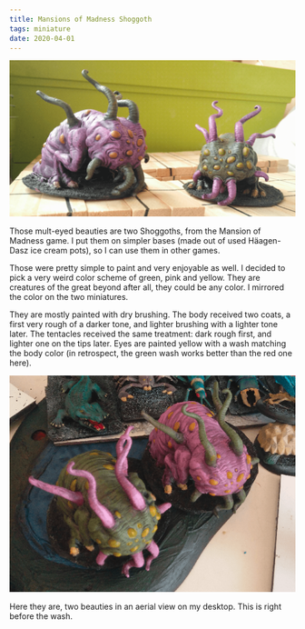 ```yaml
---
title: Mansions of Madness Shoggoth
tags: miniature
date: 2020-04-01
---
```


![image-20200730014749192](image-20200730014749192.png)

Those mult-eyed beauties are two Shoggoths, from the Mansion of Madness game. I put them on simpler bases (made out of used Häagen-Dasz ice cream pots), so I can use them in other games.

Those were pretty simple to paint and very enjoyable as well. I decided to pick a very weird color scheme of green, pink and yellow. They are creatures of the great beyond after all, they could be any color. I mirrored the color on the two miniatures.

They are mostly painted with dry brushing. The body received two coats, a first very rough of a darker tone, and lighter brushing with a lighter tone later. The tentacles received the same treatment: dark rough first, and lighter one on the tips later. Eyes are painted yellow with a wash matching the body color (in retrospect, the green wash works better than the red one here).

![image-20200723143150193](image-20200723143150193.png)

Here they are, two beauties in an aerial view on my desktop. This is right before the wash.
